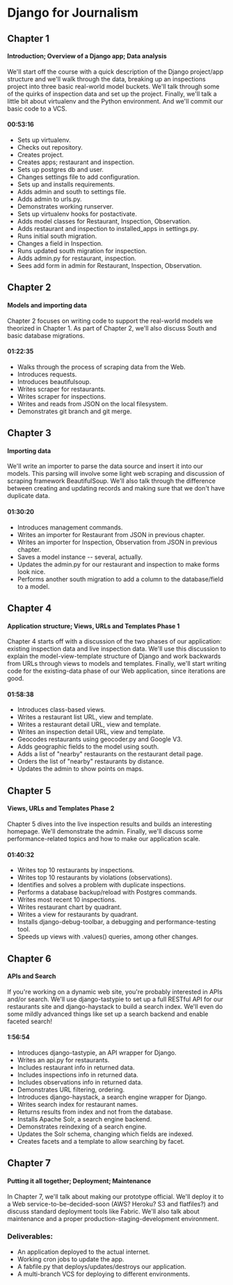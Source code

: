Django for Journalism
===================================

## Chapter 1

#### Introduction; Overview of a Django app; Data analysis

We'll start off the course with a quick description of the Django project/app structure and we'll walk through the data, breaking up an inspections project into three basic real-world model buckets. We'll talk through some of the quirks of inspection data and set up the project. Finally, we'll talk a little bit about virtualenv and the Python environment. And we'll commit our basic code to a VCS.

#### 00:53:16

* Sets up virtualenv.
* Checks out repository.
* Creates project.
* Creates apps; restaurant and inspection.
* Sets up postgres db and user.
* Changes settings file to add configuration.
* Sets up and installs requirements.
* Adds admin and south to settings file.
* Adds admin to urls.py.
* Demonstrates working runserver.
* Sets up virtualenv hooks for postactivate.
* Adds model classes for Restaurant, Inspection, Observation.
* Adds restaurant and inspection to installed_apps in settings.py.
* Runs initial south migration.
* Changes a field in Inspection.
* Runs updated south migration for inspection.
* Adds admin.py for restaurant, inspection.
* Sees add form in admin for Restaurant, Inspection, Observation.

## Chapter 2

#### Models and importing data

Chapter 2 focuses on writing code to support the real-world models we theorized in Chapter 1. As part of Chapter 2, we'll also discuss South and basic database migrations.

#### 01:22:35

* Walks through the process of scraping data from the Web.
* Introduces requests.
* Introduces beautifulsoup.
* Writes scraper for restaurants.
* Writes scraper for inspections.
* Writes and reads from JSON on the local filesystem.
* Demonstrates git branch and git merge.

## Chapter 3

#### Importing data

We'll write an importer to parse the data source and insert it into our models. This parsing will involve some light web scraping and discussion of scraping framework BeautifulSoup. We'll also talk through the difference between creating and updating records and making sure that we don't have duplicate data.

#### 01:30:20

* Introduces management commands.
* Writes an importer for Restaurant from JSON in previous chapter.
* Writes an importer for Inspection, Observation from JSON in previous chapter.
* Saves a model instance -- several, actually.
* Updates the admin.py for our restaurant and inspection to make forms look nice.
* Performs another south migration to add a column to the database/field to a model.

## Chapter 4

#### Application structure; Views, URLs and Templates Phase 1

Chapter 4 starts off with a discussion of the two phases of our application: existing inspection data and live inspection data. We'll use this discussion to explain the model-view-template structure of Django and work backwards from URLs through views to models and templates. Finally, we'll start writing code for the existing-data phase of our Web application, since iterations are good.

#### 01:58:38

* Introduces class-based views.
* Writes a restaurant list URL, view and template.
* Writes a restaurant detail URL, view and template.
* Writes an inspection detail URL, view and template.
* Geocodes restaurants using geocoder.py and Google V3.
* Adds geographic fields to the model using south.
* Adds a list of "nearby" restaurants on the restaurant detail page.
* Orders the list of "nearby" restaurants by distance.
* Updates the admin to show points on maps.

## Chapter 5

#### Views, URLs and Templates Phase 2

Chapter 5 dives into the live inspection results and builds an interesting homepage. We'll demonstrate the admin. Finally, we'll discuss some performance-related topics and how to make our application scale.

#### 01:40:32

* Writes top 10 restaurants by inspections.
* Writes top 10 restaurants by violations (observations).
* Identifies and solves a problem with duplicate inspections.
* Performs a database backup/reload with Postgres commands.
* Writes most recent 10 inspections.
* Writes restaurant chart by quadrant.
* Writes a view for restaurants by quadrant.
* Installs django-debug-toolbar, a debugging and performance-testing tool.
* Speeds up views with .values() queries, among other changes.

## Chapter 6

#### APIs and Search

If you're working on a dynamic web site, you're probably interested in APIs and/or search. We'll use django-tastypie to set up a full RESTful API for our restaurants site and django-haystack to build a search index. We'll even do some mildly advanced things like set up a search backend and enable faceted search!

#### 1:56:54

* Introduces django-tastypie, an API wrapper for Django.
* Writes an api.py for restaurants.
* Includes restaurant info in returned data.
* Includes inspections info in returned data.
* Includes observations info in returned data.
* Demonstrates URL filtering, ordering.
* Introduces django-haystack, a search engine wrapper for Django.
* Writes search index for restaurant names.
* Returns results from index and not from the database.
* Installs Apache Solr, a search engine backend.
* Demonstrates reindexing of a search engine.
* Updates the Solr schema, changing which fields are indexed.
* Creates facets and a template to allow searching by facet.

## Chapter 7

#### Putting it all together; Deployment; Maintenance

In Chapter 7, we'll talk about making our prototype official. We'll deploy it to a Web service-to-be-decided-soon (AWS? Heroku? S3 and flatfiles?) and discuss standard deployment tools like Fabric. We'll also talk about maintenance and a proper production-staging-development environment.

### Deliverables:

* An application deployed to the actual internet.
* Working cron jobs to update the app.
* A fabfile.py that deploys/updates/destroys our application.
* A multi-branch VCS for deploying to different environments.
